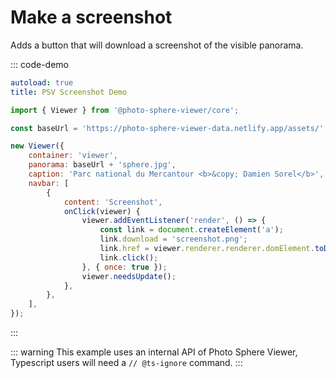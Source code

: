 # Make a screenshot

Adds a button that will download a screenshot of the visible panorama.

::: code-demo

```yaml
autoload: true
title: PSV Screenshot Demo
```

```js
import { Viewer } from '@photo-sphere-viewer/core';

const baseUrl = 'https://photo-sphere-viewer-data.netlify.app/assets/';

new Viewer({
    container: 'viewer',
    panorama: baseUrl + 'sphere.jpg',
    caption: 'Parc national du Mercantour <b>&copy; Damien Sorel</b>',
    navbar: [
        {
            content: 'Screenshot',
            onClick(viewer) {
                viewer.addEventListener('render', () => {
                    const link = document.createElement('a');
                    link.download = 'screenshot.png';
                    link.href = viewer.renderer.renderer.domElement.toDataURL();
                    link.click();
                }, { once: true });
                viewer.needsUpdate();
            },
        },
    ],
});
```

:::

::: warning
This example uses an internal API of Photo Sphere Viewer, Typescript users will need a `// @ts-ignore` command.
:::
